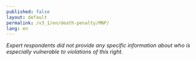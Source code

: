 ```yaml
---
published: false
layout: default
permalink: /v3_1/en/death-penalty/MNP/
lang: en
---
```

_Expert respondents did not provide any specific information about who is especially vulnerable to violations of this right._
